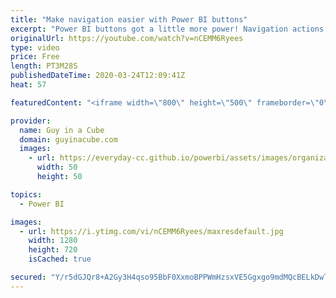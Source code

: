 ```yaml
---
title: "Make navigation easier with Power BI buttons"
excerpt: "Power BI buttons got a little more power! Navigation actions for Power BI buttons really streamline your reports and no longer require bookmarks.   Power BI Desktop Samples: https://github.com/microsoft/powerbi-desktop-samples  📢 Become a member: https://guyinacu.be/membership   *******************"
originalUrl: https://youtube.com/watch?v=nCEMM6Ryees
type: video
price: Free
length: PT3M28S
publishedDateTime: 2020-03-24T12:09:41Z
heat: 57

featuredContent: "<iframe width=\"800\" height=\"500\" frameborder=\"0\" src=\"https://www.youtube.com/embed/nCEMM6Ryees\" allow=\"accelerometer; autoplay; encrypted-media; gyroscope; picture-in-picture\" allowfullscreen></iframe>"

provider:
  name: Guy in a Cube
  domain: guyinacube.com
  images:
    - url: https://everyday-cc.github.io/powerbi/assets/images/organizations/guyinacube.com-50x50.jpg
      width: 50
      height: 50

topics:
  - Power BI

images:
  - url: https://i.ytimg.com/vi/nCEMM6Ryees/maxresdefault.jpg
    width: 1280
    height: 720
    isCached: true

secured: "Y/r5dGJQr8+A2Gy3H4qso95BbF0XxmoBPPWmHzsxVE5Ggxgo9mdMQcBELkDwTNrpJlbXFq0f5yoexFLKnttiWL7fErVNRctR5RXhjGad7h84rva+77VSKAJ5B/gXdJyDQYbJgmXuCkuILpifAnWC+wtIHux2/rAjbyNOjl+yZg+nFIPwyMrHXYkHehK0bd+/gc1oT7qsEUvAECtf06OXpICSaCRcWBLA8G7ILMo+ami5iv1Z/02B6IsT1CrxsRHc2MwJn35ojJ2cp/HVyzFt1gy1OQf7EkvYqMRRGIBijh6CYwdpPH7zF0WK/Ep/52mGy26sbYN7qXZ5On8Ro6cx17BtwriHtML5Y9bH9Q4He6jZmjO4TKuQc+KjYNtYKk99PhWKk/avDoKplao9PjFjcKwHfqLfVRhBagCa2+rI8c8=;5Aa2myT0wz8iFh3cc1PrNA=="
---
```


